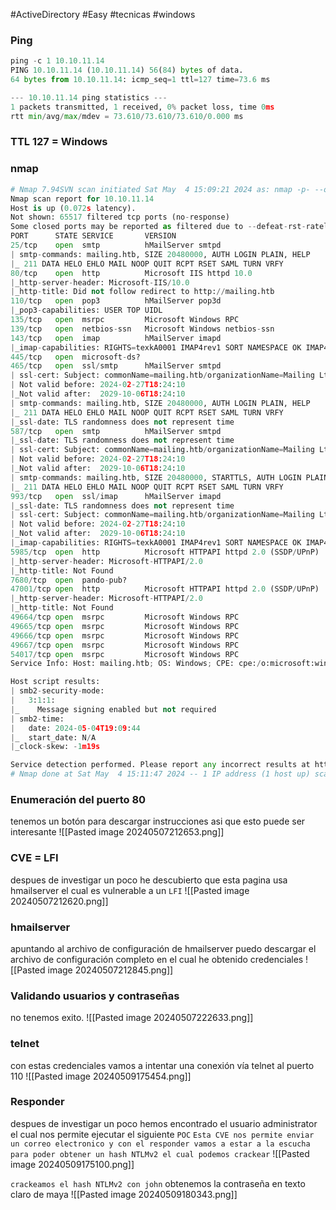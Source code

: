 #ActiveDirectory #Easy #tecnicas #windows 
### Ping
```python
ping -c 1 10.10.11.14
PING 10.10.11.14 (10.10.11.14) 56(84) bytes of data.
64 bytes from 10.10.11.14: icmp_seq=1 ttl=127 time=73.6 ms

--- 10.10.11.14 ping statistics ---
1 packets transmitted, 1 received, 0% packet loss, time 0ms
rtt min/avg/max/mdev = 73.610/73.610/73.610/0.000 ms
```

### TTL 127 = Windows

### nmap
```python
# Nmap 7.94SVN scan initiated Sat May  4 15:09:21 2024 as: nmap -p- --open -sC -sV --min-rate 3000 -n -Pn -oN Scan 10.10.11.14
Nmap scan report for 10.10.11.14
Host is up (0.072s latency).
Not shown: 65517 filtered tcp ports (no-response)
Some closed ports may be reported as filtered due to --defeat-rst-ratelimit
PORT      STATE SERVICE       VERSION
25/tcp    open  smtp          hMailServer smtpd
| smtp-commands: mailing.htb, SIZE 20480000, AUTH LOGIN PLAIN, HELP
|_ 211 DATA HELO EHLO MAIL NOOP QUIT RCPT RSET SAML TURN VRFY
80/tcp    open  http          Microsoft IIS httpd 10.0
|_http-server-header: Microsoft-IIS/10.0
|_http-title: Did not follow redirect to http://mailing.htb
110/tcp   open  pop3          hMailServer pop3d
|_pop3-capabilities: USER TOP UIDL
135/tcp   open  msrpc         Microsoft Windows RPC
139/tcp   open  netbios-ssn   Microsoft Windows netbios-ssn
143/tcp   open  imap          hMailServer imapd
|_imap-capabilities: RIGHTS=texkA0001 IMAP4rev1 SORT NAMESPACE OK IMAP4 QUOTA IDLE ACL completed CAPABILITY CHILDREN
445/tcp   open  microsoft-ds?
465/tcp   open  ssl/smtp      hMailServer smtpd
| ssl-cert: Subject: commonName=mailing.htb/organizationName=Mailing Ltd/stateOrProvinceName=EU\Spain/countryName=EU
| Not valid before: 2024-02-27T18:24:10
|_Not valid after:  2029-10-06T18:24:10
| smtp-commands: mailing.htb, SIZE 20480000, AUTH LOGIN PLAIN, HELP
|_ 211 DATA HELO EHLO MAIL NOOP QUIT RCPT RSET SAML TURN VRFY
|_ssl-date: TLS randomness does not represent time
587/tcp   open  smtp          hMailServer smtpd
|_ssl-date: TLS randomness does not represent time
| ssl-cert: Subject: commonName=mailing.htb/organizationName=Mailing Ltd/stateOrProvinceName=EU\Spain/countryName=EU
| Not valid before: 2024-02-27T18:24:10
|_Not valid after:  2029-10-06T18:24:10
| smtp-commands: mailing.htb, SIZE 20480000, STARTTLS, AUTH LOGIN PLAIN, HELP
|_ 211 DATA HELO EHLO MAIL NOOP QUIT RCPT RSET SAML TURN VRFY
993/tcp   open  ssl/imap      hMailServer imapd
|_ssl-date: TLS randomness does not represent time
| ssl-cert: Subject: commonName=mailing.htb/organizationName=Mailing Ltd/stateOrProvinceName=EU\Spain/countryName=EU
| Not valid before: 2024-02-27T18:24:10
|_Not valid after:  2029-10-06T18:24:10
|_imap-capabilities: RIGHTS=texkA0001 IMAP4rev1 SORT NAMESPACE OK IMAP4 QUOTA IDLE ACL completed CAPABILITY CHILDREN
5985/tcp  open  http          Microsoft HTTPAPI httpd 2.0 (SSDP/UPnP)
|_http-server-header: Microsoft-HTTPAPI/2.0
|_http-title: Not Found
7680/tcp  open  pando-pub?
47001/tcp open  http          Microsoft HTTPAPI httpd 2.0 (SSDP/UPnP)
|_http-server-header: Microsoft-HTTPAPI/2.0
|_http-title: Not Found
49664/tcp open  msrpc         Microsoft Windows RPC
49665/tcp open  msrpc         Microsoft Windows RPC
49666/tcp open  msrpc         Microsoft Windows RPC
49667/tcp open  msrpc         Microsoft Windows RPC
54017/tcp open  msrpc         Microsoft Windows RPC
Service Info: Host: mailing.htb; OS: Windows; CPE: cpe:/o:microsoft:windows

Host script results:
| smb2-security-mode: 
|   3:1:1: 
|_    Message signing enabled but not required
| smb2-time: 
|   date: 2024-05-04T19:09:44
|_  start_date: N/A
|_clock-skew: -1m19s

Service detection performed. Please report any incorrect results at https://nmap.org/submit/ .
# Nmap done at Sat May  4 15:11:47 2024 -- 1 IP address (1 host up) scanned in 145.93 seconds
```

### Enumeración del puerto 80
tenemos un botón para descargar instrucciones asi que esto puede ser interesante 
![[Pasted image 20240507212653.png]]

### CVE = LFI
despues de investigar un poco he descubierto que esta pagina usa hmailserver el cual es vulnerable a un `LFI` 
![[Pasted image 20240507212620.png]]

### hmailserver
apuntando al archivo de configuración de hmailserver puedo descargar el archivo de configuración completo en el cual he obtenido credenciales 
![[Pasted image 20240507212845.png]]

### Validando usuarios y contraseñas
no tenemos exito. 
![[Pasted image 20240507222633.png]]


### telnet
con estas credenciales vamos a intentar una conexión vía telnet al puerto 110 
![[Pasted image 20240509175454.png]]

### Responder
despues de investigar un poco hemos encontrado el usuario administrator el cual nos permite ejecutar el siguiente `POC`
`Esta CVE nos permite enviar un correo electronico y con el responder vamos a estar a la escucha para poder obtener un hash NTLMv2 el cual podemos crackear`
![[Pasted image 20240509175100.png]]

`crackeamos el hash NTLMv2 con john`
obtenemos la contraseña en texto claro de maya
![[Pasted image 20240509180343.png]]
